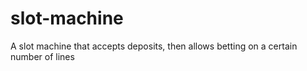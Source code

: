 # slot-machine
A slot machine that accepts deposits, then allows betting on a certain number of lines
